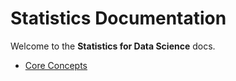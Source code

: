 # Statistics Documentation

Welcome to the **Statistics for Data Science** docs.

- [Core Concepts](./introduction/statistics.md)
